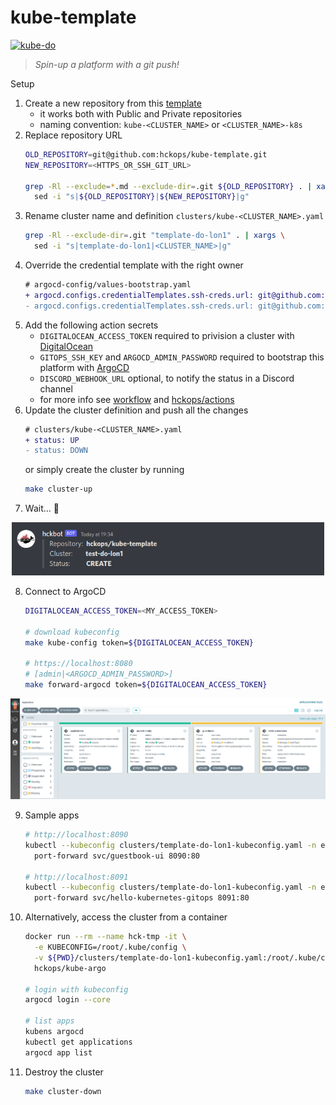 # kube-template

[![kube-do](https://github.com/hckops/kube-template/actions/workflows/kube-do.yml/badge.svg)](https://github.com/hckops/kube-template/actions/workflows/kube-do.yml)

> *Spin-up a platform with a git push!*

Setup
1. Create a new repository from this [template](https://github.com/hckops/kube-template/generate)
    - it works both with Public and Private repositories
    - naming convention: `kube-<CLUSTER_NAME>` or `<CLUSTER_NAME>-k8s`
2. Replace repository URL
    ```bash
    OLD_REPOSITORY=git@github.com:hckops/kube-template.git
    NEW_REPOSITORY=<HTTPS_OR_SSH_GIT_URL>

    grep -Rl --exclude=*.md --exclude-dir=.git ${OLD_REPOSITORY} . | xargs \
      sed -i "s|${OLD_REPOSITORY}|${NEW_REPOSITORY}|g"
    ```
3. Rename cluster name and definition `clusters/kube-<CLUSTER_NAME>.yaml`
    ```bash
    grep -Rl --exclude-dir=.git "template-do-lon1" . | xargs \
      sed -i "s|template-do-lon1|<CLUSTER_NAME>|g"
    ```
4. Override the credential template with the right owner
    ```diff
    # argocd-config/values-bootstrap.yaml
    + argocd.configs.credentialTemplates.ssh-creds.url: git@github.com:<OWNER_OR_REPOSITORY>
    - argocd.configs.credentialTemplates.ssh-creds.url: git@github.com:hckops
    ```
5. Add the following action secrets
    * `DIGITALOCEAN_ACCESS_TOKEN` required to privision a cluster with [DigitalOcean](https://cloud.digitalocean.com)
    - `GITOPS_SSH_KEY` and `ARGOCD_ADMIN_PASSWORD` required to bootstrap this platform with [ArgoCD](https://argo-cd.readthedocs.io/en/stable)
    - `DISCORD_WEBHOOK_URL` optional, to notify the status in a Discord channel
    - for more info see [workflow](.github/workflows/kube-do.yml) and [hckops/actions](https://github.com/hckops/actions)
6. Update the cluster definition and push all the changes
    ```diff
    # clusters/kube-<CLUSTER_NAME>.yaml
    + status: UP
    - status: DOWN
    ```
    or simply create the cluster by running
    ```bash
    make cluster-up
    ```
7. Wait... :rocket:

<p align="center">
  <img src="docs/discord-message.png" alt="discord-message" width="500">
</p>

8. Connect to ArgoCD
    ```bash
    DIGITALOCEAN_ACCESS_TOKEN=<MY_ACCESS_TOKEN>

    # download kubeconfig
    make kube-config token=${DIGITALOCEAN_ACCESS_TOKEN}

    # https://localhost:8080
    # [admin|<ARGOCD_ADMIN_PASSWORD>]
    make forward-argocd token=${DIGITALOCEAN_ACCESS_TOKEN}
    ```

![argocd-ui](docs/argocd-ui.png)

9. Sample apps
    ```bash
    # http://localhost:8090
    kubectl --kubeconfig clusters/template-do-lon1-kubeconfig.yaml -n examples \
      port-forward svc/guestbook-ui 8090:80

    # http://localhost:8091
    kubectl --kubeconfig clusters/template-do-lon1-kubeconfig.yaml -n examples \
      port-forward svc/hello-kubernetes-gitops 8091:80
    ```
10. Alternatively, access the cluster from a container
    ```bash
    docker run --rm --name hck-tmp -it \
      -e KUBECONFIG=/root/.kube/config \
      -v ${PWD}/clusters/template-do-lon1-kubeconfig.yaml:/root/.kube/config \
      hckops/kube-argo
    
    # login with kubeconfig
    argocd login --core

    # list apps
    kubens argocd
    kubectl get applications
    argocd app list
    ```
11. Destroy the cluster
    ```bash
    make cluster-down
    ```
